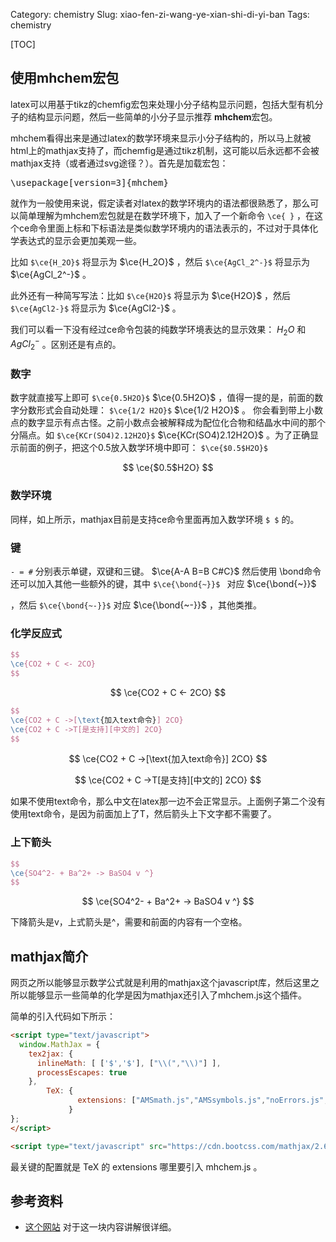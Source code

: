 Category: chemistry
Slug: xiao-fen-zi-wang-ye-xian-shi-di-yi-ban
Tags: chemistry

[TOC]


## 使用mhchem宏包

latex可以用基于tikz的chemfig宏包来处理小分子结构显示问题，包括大型有机分子的结构显示问题，然后一些简单的小分子显示推荐 **mhchem**宏包。


mhchem看得出来是通过latex的数学环境来显示小分子结构的，所以马上就被html上的mathjax支持了，而chemfig是通过tikz机制，这可能以后永远都不会被mathjax支持（或者通过svg途径？）。首先是加载宏包：

<div class="highlight"><pre><span></span><span class="k">\usepackage</span><span class="na">[version=3]</span><span class="nb">{</span>mhchem<span class="nb">}</span>
</pre></div>


就作为一般使用来说，假定读者对latex的数学环境内的语法都很熟悉了，那么可以简单理解为mhchem宏包就是在数学环境下，加入了一个新命令 <code>\ce{ }</code> ，在这个ce命令里面上标和下标语法是类似数学环境内的语法表示的，不过对于具体化学表达式的显示会更加美观一些。


比如 `$\ce{H_2O}$` 将显示为 $\ce{H_2O}$ ，然后 `$\ce{AgCl_2^-}$` 将显示为 $\ce{AgCl_2^-}$ 。

此外还有一种简写写法：比如 `$\ce{H2O}$` 将显示为 $\ce{H2O}$ ，然后 `$\ce{AgCl2-}$` 将显示为 $\ce{AgCl2-}$ 。

我们可以看一下没有经过ce命令包装的纯数学环境表达的显示效果： $H_2O$ 和 $AgCl_2^-$ 。区别还是有点的。


### 数字
数字就直接写上即可 `$\ce{0.5H2O}$`  $\ce{0.5H2O}$ ，值得一提的是，前面的数字分数形式会自动处理： `$\ce{1/2 H2O}$` $\ce{1/2 H2O}$ 。 你会看到带上小数点的数字显示有点古怪。之前小数点会被解释成为配位化合物和结晶水中间的那个分隔点。如 `$\ce{KCr(SO4)2.12H2O}$`  $\ce{KCr(SO4)2.12H2O}$ 。为了正确显示前面的例子，把这个0.5放入数学环境中即可： `$\ce{$0.5$H2O}$`  



$$
\ce{$0.5$H2O}
$$

### 数学环境

同样，如上所示，mathjax目前是支持ce命令里面再加入数学环境 `$ $` 的。

### 键

`- = #` 分别表示单键，双键和三键。 $\ce{A-A B=B C#C}$ 然后使用 \bond命令还可以加入其他一些额外的键，其中 `$\ce{\bond{~}}$ ` 对应 $\ce{\bond{~}}$

，然后 `$\ce{\bond{~-}}$` 对应 $\ce{\bond{~-}}$ ，其他类推。

### 化学反应式

```latex
$$
\ce{CO2 + C <- 2CO}
$$
```


$$
\ce{CO2 + C <- 2CO}
$$


```latex
$$
\ce{CO2 + C ->[\text{加入text命令}] 2CO}
\ce{CO2 + C ->T[是支持][中文的] 2CO}
$$
```


$$
\ce{CO2 + C ->[\text{加入text命令}] 2CO}
$$



$$
\ce{CO2 + C ->T[是支持][中文的] 2CO}
$$



如果不使用text命令，那么中文在latex那一边不会正常显示。上面例子第二个没有使用text命令，是因为前面加上了T，然后箭头上下文字都不需要了。


### 上下箭头
```latex
$$
\ce{SO4^2- + Ba^2+ -> BaSO4 v ^}
$$
```


$$
\ce{SO4^2- + Ba^2+ -> BaSO4 v ^}
$$


下降箭头是v，上式箭头是^，需要和前面的内容有一个空格。




## mathjax简介

网页之所以能够显示数学公式就是利用的mathjax这个javascript库，然后这里之所以能够显示一些简单的化学是因为mathjax还引入了mhchem.js这个插件。

简单的引入代码如下所示：

```html
<script type="text/javascript">
  window.MathJax = {
    tex2jax: {
      inlineMath: [ ['$','$'], ["\\(","\\)"] ],
      processEscapes: true
    },
        TeX: {
               extensions: ["AMSmath.js","AMSsymbols.js","noErrors.js","noUndefined.js","mhchem.js"]
             }
};
</script>

<script type="text/javascript" src="https://cdn.bootcss.com/mathjax/2.6.0/MathJax.js?config=TeX-MML-AM_CHTML"></script>
```


最关键的配置就是 TeX 的 extensions 哪里要引入 mhchem.js 。


## 参考资料

- <a href="https://docs.moodle.org/27/en/Chemistry_notation_using_mhchem">这个网站</a> 对于这一块内容讲解很详细。

